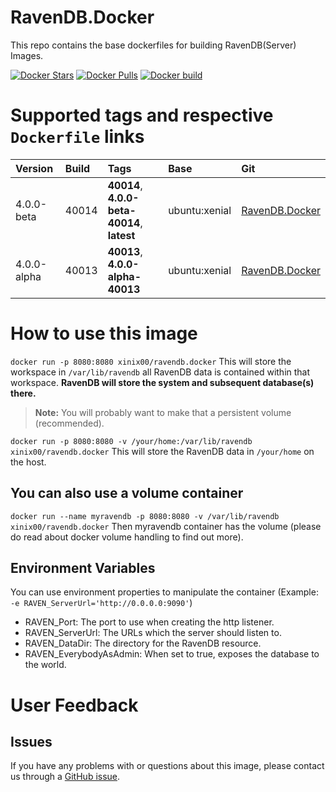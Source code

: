 # RavenDB.Docker
This repo contains the base dockerfiles for building RavenDB(Server) Images.

[![Docker Stars](https://img.shields.io/docker/stars/xinix00/ravendb.docker.svg?style=flat)](https://hub.docker.com/r/xinix00/ravendb.docker/)
[![Docker Pulls](https://img.shields.io/docker/pulls/xinix00/ravendb.docker.svg?style=flat)](https://hub.docker.com/r/xinix00/ravendb.docker/)
[![Docker build](https://img.shields.io/docker/automated/xinix00/ravendb.docker.svg?style=flat)](https://hub.docker.com/r/xinix00/ravendb.docker/)

# Supported tags and respective `Dockerfile` links
|Version|Build|Tags|Base|Git|
|:------------|:-------------|:-------------|:-------------|:-------------|
|4.0.0-beta|40014 |**40014**, **4.0.0-beta-40014**, **latest**|ubuntu:xenial|[RavenDB.Docker](https://github.com/xinix00/ravendb.Docker/tree/master/40014/ubuntu "40014")|
|4.0.0-alpha|40013 |**40013**, **4.0.0-alpha-40013**|ubuntu:xenial|[RavenDB.Docker](https://github.com/xinix00/ravendb.Docker/tree/master/40013/ubuntu "40013")|

# How to use this image
`docker run -p 8080:8080 xinix00/ravendb.docker`
This will store the workspace in `/var/lib/ravendb` all RavenDB data is contained within that workspace. **RavenDB will store the system and subsequent database(s) there.**

>**Note:** You will probably want to make that a persistent volume (recommended).


`docker run -p 8080:8080 -v /your/home:/var/lib/ravendb xinix00/ravendb.docker`
This will store the RavenDB data in `/your/home` on the host.

## You can also use a volume container
`docker run --name myravendb -p 8080:8080 -v /var/lib/ravendb xinix00/ravendb.docker`
Then myravendb container has the volume (please do read about docker volume handling to find out more).

## Environment Variables
You can use environment properties to manipulate the container (Example: `-e RAVEN_ServerUrl='http://0.0.0.0:9090'`)

* RAVEN_Port: The port to use when creating the http listener.
* RAVEN_ServerUrl: The URLs which the server should listen to.
* RAVEN_DataDir: The directory for the RavenDB resource.
* RAVEN_EverybodyAsAdmin: When set to true, exposes the database to the world.

# User Feedback

## Issues

If you have any problems with or questions about this image, please contact us through a [GitHub issue](https://github.com/xinix00/ravendb.Docker/issues).